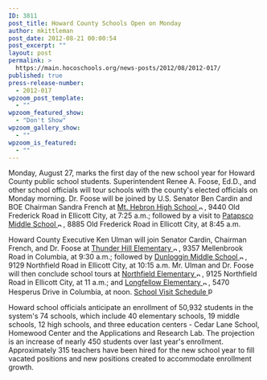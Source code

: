 ```yaml
---
ID: 3811
post_title: Howard County Schools Open on Monday
author: mkittleman
post_date: 2012-08-21 00:00:54
post_excerpt: ""
layout: post
permalink: >
  https://main.hocoschools.org/news-posts/2012/08/2012-017/
published: true
press-release-number:
  - 2012-017
wpzoom_post_template:
  - ""
wpzoom_featured_show:
  - "Don't Show"
wpzoom_gallery_show:
  - ""
wpzoom_is_featured:
  - ""
---
```

Monday, August 27, marks the first day of the new school year for Howard County public school students. Superintendent Renee A. Foose, Ed.D., and other school officials will tour schools with the county's elected officials on Monday morning. Dr. Foose will be joined by U.S. Senator Ben Cardin and BOE Chairman Sandra French at <a href="http://maps.google.com/maps?q=9440+Old+Frederick+Rd,+Ellicott+City,+MD+21042&amp;iwloc=A&amp;hl=en" target="_blank">Mt. Hebron High School <img alt="new webpage icon" src="http://www.hcpss.org/images/new_webpage.gif" width="11" height="10" align="bottom" border="0" /></a>, 9440 Old Frederick Road in Ellicott City, at 7:25 a.m.; followed by a visit to <a href="http://maps.google.com/maps?f=q&amp;hl=en&amp;q=8885+Old+Frederick+Road,+Ellicott+City,+MD+21043&amp;ie=UTF8&amp;z=15&amp;om=1&amp;iwloc=addr" target="_blank">Patapsco Middle School <img alt="new webpage icon" src="http://www.hcpss.org/images/new_webpage.gif" width="11" height="10" align="bottom" border="0" /></a>, 8885 Old Frederick Road in Ellicott City, at 8:45 a.m.

Howard County Executive Ken Ulman will join Senator Cardin, Chairman French, and Dr. Foose at <a href="http://maps.google.com/maps?f=q&amp;hl=en&amp;q=9357+Mellenbrook+Road,+Columbia,+MD+21045&amp;ie=UTF8&amp;z=15&amp;om=1&amp;iwloc=addr" target="_blank">Thunder Hill Elementary <img alt="new webpage icon" src="http://www.hcpss.org/images/new_webpage.gif" width="11" height="10" align="bottom" border="0" /></a>, 9357 Mellenbrook Road in Columbia, at 9:30 a.m.; followed by <a href="http://maps.google.com/maps?f=q&amp;hl=en&amp;q=9129+Northfield+Road,+Ellicott+City,+MD+21042&amp;ie=UTF8&amp;z=15&amp;om=1&amp;iwloc=addr" target="_blank">Dunloggin Middle School <img alt="new webpage icon" src="http://www.hcpss.org/images/new_webpage.gif" width="11" height="10" align="bottom" border="0" /></a>, 9129 Northfield Road in Ellicott City, at 10:15 a.m. Mr. Ulman and Dr. Foose will then conclude school tours at <a href="http://maps.google.com/maps?f=q&amp;hl=en&amp;q=9125+Northfield+Road,+Ellicott+City,+MD+21042&amp;ie=UTF8&amp;z=15&amp;om=1&amp;iwloc=addr" target="_blank">Northfield Elementary <img alt="new webpage icon" src="http://www.hcpss.org/images/new_webpage.gif" width="11" height="10" align="bottom" border="0" /></a>, 9125 Northfield Road in Ellicott City, at 11 a.m.; and <a href="http://maps.google.com/maps?f=q&amp;hl=en&amp;q=5470+Hesperus+Drive,+Columbia,+MD+21044&amp;ie=UTF8&amp;z=15&amp;om=1&amp;iwloc=addr" target="_blank">Longfellow Elementary <img alt="new webpage icon" src="http://www.hcpss.org/images/new_webpage.gif" width="11" height="10" align="bottom" border="0" /></a>, 5470 Hesperus Drive in Columbia, at noon. <a href="http://www.hcpss.org/news/school_visit_schedule.pdf">School Visit Schedule <img alt="pdf doc icon" src="http://www.hcpss.org/images/bullet-pdf.gif" width="16" height="16" align="bottom" border="0" /></a>

Howard school officials anticipate an enrollment of 50,932 students in the system's 74 schools, which include 40 elementary schools, 19 middle schools, 12 high schools, and three education centers - Cedar Lane School, Homewood Center and the Applications and Research Lab. The projection is an increase of nearly 450 students over last year's enrollment. Approximately 315 teachers have been hired for the new school year to fill vacated positions and new positions created to accommodate enrollment growth.